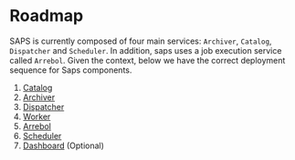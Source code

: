 # Roadmap

SAPS is currently composed of four main services: `Archiver`, `Catalog`, `Dispatcher` and `Scheduler`. In addition, saps uses a job execution service called `Arrebol`. Given the context, below we have the correct deployment sequence for Saps components.
1. [Catalog](https://github.com/ufcg-lsd/saps-engine/blob/develop/docs/catalog-install.md)
2. [Archiver](https://github.com/ufcg-lsd/saps-engine/blob/develop/docs/archiver-install.md)
3. [Dispatcher](https://github.com/ufcg-lsd/saps-engine/blob/develop/docs/dispatcher-install.md)
4. [Worker](https://github.com/ufcg-lsd/saps-engine/blob/develop/docs/arrebol-worker.md)
5. [Arrebol](https://github.com/ufcg-lsd/arrebol/tree/feature/remote-worker-saps/deploy)
6. [Scheduler](https://github.com/ufcg-lsd/saps-engine/blob/develop/docs/scheduler-install.md)
7. [Dashboard](https://github.com/ufcg-lsd/saps-dashboard) (Optional)